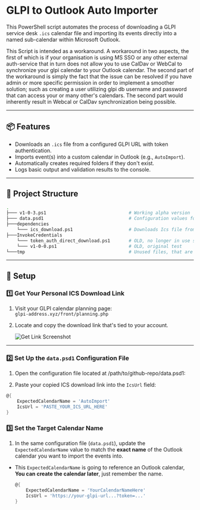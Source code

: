 # GLPI to Outlook Auto Importer

This PowerShell script automates the process of downloading a GLPI service desk `.ics` calendar file and importing its events directly into a named sub-calendar within Microsoft Outlook.

This Script is intended as a workaround. A workaround in two aspects, the first of which is if your organisation is using MS SSO or any other external auth-service that in turn does not allow you to use CalDav or WebCal to synchronize your glpi calendar to your Outlook calendar. The second part of the workaround is simply the fact that the issue can be resolved if you have admin or more specific permission in order to implement a smoother solution; such as creating a user utilizing glpi db username and password that can access your or many other's calendars. The second part would inherently result in Webcal or CalDav synchronization being possible.

---

## 📦 Features

- Downloads an `.ics` file from a configured GLPI URL with token authentication.
- Imports event(s) into a custom calendar in Outlook (e.g., `AutoImport`).
- Automatically creates required folders if they don't exist.
- Logs basic output and validation results to the console.

---

## 📁 Project Structure
``` bash
.
├─── v1-0-3.ps1                               # Working alpha version
├─── data.psd1                                # Configuration values for varables used in script
├───dependencies
    └─── ics_download.ps1                     # Downloads Ics file from glpi-url specified in data.psd1 
├───InvokeCredentials
    └─── token_auth_direct_download.ps1       # OLD, no longer in use since authentication does not work due to sso setup
    └─── v1-0-0.ps1                           # OLD, original test
└───tmp                                       # Unused files, that are simple there for test purposes
```

---
## :wrench: Setup

### 1️⃣ Get Your Personal ICS Download Link

1. Visit your GLPI calendar planning page:  
   `glpi-address.xyz/front/planning.php`

2. Locate and copy the download link that's tied to your account.

   ![Get Link Screenshot](https://github.com/user-attachments/assets/7cf26121-069c-4668-9283-48b8643231a4)

---

### 2️⃣ Set Up the `data.psd1` Configuration File

1. Open the configuration file located at /path/to/github-repo/data.psd1:


2. Paste your copied ICS download link into the `IcsUrl` field:

```powershell
@{
    ExpectedCalendarName = 'AutoImport'
    IcsUrl = 'PASTE_YOUR_ICS_URL_HERE'
}
```

### 3️⃣ Set the Target Calendar Name

1. In the same configuration file (`data.psd1`), update the `ExpectedCalendarName` value to match the **exact name** of the Outlook calendar you want to import the events into.
- This `ExpectedCalendarName` is going to reference an Outlook calendar, **You can create the calendar later**, just remember the name.

   ```powershell
   @{
       ExpectedCalendarName = 'YourCalendarNameHere'
       IcsUrl = 'https://your-glpi-url...?token=...'
   }
   ```

